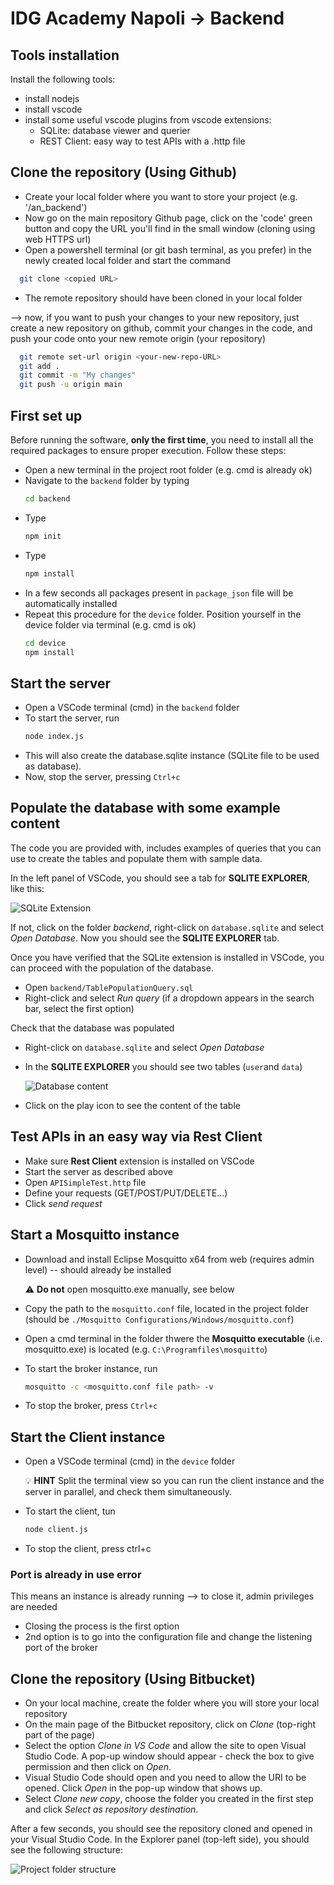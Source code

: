 # IDG Academy Napoli -> Backend

## Tools installation
Install the following tools:

* install nodejs
* install vscode
* install some useful vscode plugins from vscode extensions:
    * SQLite: database viewer and querier
    * REST Client: easy way to test APIs with a .http file

## Clone the repository (Using Github)
* Create your local folder where you want to store your project (e.g. '/an_backend')
* Now go on the main repository Github page, click on the 'code' green button and copy the URL you'll find in the small window (cloning using web HTTPS url)
* Open a powershell terminal (or git bash terminal, as you prefer) in the newly created local folder and start the command 
``` bash
  git clone <copied URL>
  ```
* The remote repository should have been cloned in your local folder

--> now, if you want to push your changes to your new repository, just create a new repository on github, commit your changes in the code, and push your code onto your new remote origin (your repository)
``` bash
  git remote set-url origin <your-new-repo-URL>
  git add .
  git commit -m "My changes"
  git push -u origin main
  ```

## First set up
Before running the software, **only the first time**, you need to install all the required packages to ensure proper execution. Follow these steps:<br>

* Open a new terminal in the project root folder (e.g. cmd is already ok)
* Navigate to the `backend` folder by typing 
  ``` bash
  cd backend
  ```
* Type 
  ``` bash 
  npm init
  ```
* Type 
  ``` bash 
  npm install
  ```
* In a few seconds all packages present in `package_json` file will be automatically installed
* Repeat this procedure for the `device` folder. Position yourself in the device folder via terminal (e.g. cmd is ok)
  ``` bash
  cd device
  npm install
  ```

## Start the server

* Open a VSCode terminal (cmd) in the `backend` folder
* To start the server, run
  ```bash
  node index.js
  ```
* This will also create the database.sqlite instance (SQLite file to be used as database).
* Now, stop the server, pressing `Ctrl+c`


## Populate the database with some example content
The code you are provided with, includes  examples of queries that you can use to create the tables and populate them with sample data.

In the left panel of VSCode, you should see a tab for **SQLITE EXPLORER**, like this: 

![SQLite Extension](pictures/sqlite_extension_2.png)

If not, click on the folder *backend*, right-click on `database.sqlite` and select *Open Database*. Now you should see the **SQLITE EXPLORER** tab. 

Once you have verified that the SQLite extension is installed in VSCode, you can proceed with the population of the database. <br>

* Open `backend/TablePopulationQuery.sql`
* Right-click and select *Run query* (if a dropdown appears in the search bar, select the first option)

Check that the database was populated <br>

* Right-click on `database.sqlite` and select *Open Database*
* In the **SQLITE EXPLORER** you should see two tables (`user`and `data`)

    ![Database content](pictures/database_content_2.png)

* Click on the play icon to see the content of the table

## Test APIs in an easy way via Rest Client

* Make sure **Rest Client** extension is installed on VSCode
* Start the server as described above
* Open `APISimpleTest.http` file
* Define your requests (GET/POST/PUT/DELETE...)
* Click *send request*

## Start a Mosquitto instance

* Download and install Eclipse Mosquitto x64 from web (requires admin level) -- should already be installed

    ⚠️ **Do not** open mosquitto.exe manually, see below

* Copy the path to the `mosquitto.conf` file, located in the project folder (should be `./Mosquitto Configurations/Windows/mosquitto.conf`)
* Open a cmd terminal in the folder thwere the **Mosquitto executable** (i.e. mosquitto.exe) is located (e.g. `C:\Programfiles\mosquitto`)
* To start the broker instance, run
  ```bash
  mosquitto -c <mosquitto.conf file path> -v
  ```
* To stop the broker, press `Ctrl+c`


## Start the Client instance

* Open a VSCode terminal (cmd) in the `device` folder
  
    💡 **HINT** Split the terminal view so you can run the client instance and the server in parallel, and check them simultaneously.

* To start the client, tun
  ```bash
  node client.js
  ```
* To stop the client, press ctrl+c


### Port is already in use error

This means an instance is already running --> to close it, admin privileges are needed
* Closing the process is the first option
* 2nd option is to go into the configuration file and change the listening port of the broker

## Clone the repository (Using Bitbucket)

* On your local machine, create the folder where you will store your local repository
* On the main page of the Bitbucket repository, click on *Clone* (top-right part of the page)
* Select the option *Clone in VS Code* and allow the site to open Visual Studio Code. A pop-up window should appear - check the box to give permission and then click on *Open*.
* Visual Studio Code should open and you need to allow the URI to be opened. Click *Open* in the pop-up window that shows up.
* Select *Clone new copy*, choose the folder you created in the first step and click *Select as repository destination*.


After a few seconds, you should see the repository cloned and opened in your Visual Studio Code. In the Explorer panel (top-left side), you should see the following structure:

![Project folder structure](pictures/project_folder_structure_2.png)


